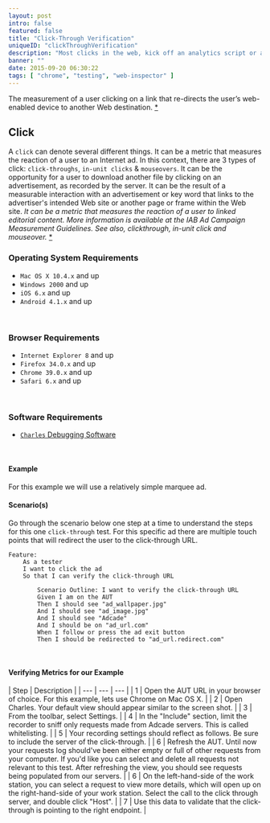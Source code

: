 ```yaml
---
layout: post
intro: false
featured: false
title: "Click-Through Verification"
uniqueID: "clickThroughVerification"
description: "Most clicks in the web, kick off an analytics script or a metrics trigger. This is how we can test them."
banner: ""
date: 2015-09-20 06:30:22
tags: [ "chrome", "testing", "web-inspector" ]
---
```


The measurement of a user clicking on a link that re-directs the user’s web-enabled device to another Web destination. [*](http://www.iab.net/wiki/print/)

## Click

A `click` can denote several different things. It can be a metric that measures the reaction of a user to an Internet ad. In this context, there are 3 types of click: `click-throughs`, `in-unit clicks` & `mouseovers`. It can be the opportunity for a user to download another file by clicking on an advertisement, as recorded by the server. It can be the result of a measurable interaction with an advertisement or key word that links to the advertiser's intended Web site or another page or frame within the Web site. *It can be a metric that measures the reaction of a user to linked editorial content. More information is available at the IAB Ad Campaign Measurement Guidelines. See also, clickthrough, in-unit click and mouseover.* [*](http://www.iab.net/wiki/print/)

### Operating System Requirements

* `Mac OS X 10.4.x` and up
* `Windows 2000` and up
* `iOS 6.x` and up
* `Android 4.1.x`  and up

<br/>

### Browser Requirements

* `Internet Explorer 8` and up
* `Firefox 34.0.x` and up
* `Chrome 39.0.x` and up
* `Safari 6.x` and up

<br/>

### Software Requirements

* [`Charles` Debugging Software](http://www.charlesproxy.com/)

<br/>

#### Example

For this example we will use a relatively simple marquee ad.

#### Scenario(s)

Go through the scenario below one step at a time to understand the steps for this one `click-through` test. For this specific ad there are multiple touch points that will redirect the user to the click-through URL.

```gherkin
Feature:
	As a tester  
	I want to click the ad  
	So that I can verify the click-through URL  

		Scenario Outline: I want to verify the click-through URL  
		Given I am on the AUT
		Then I should see "ad_wallpaper.jpg"
		And I should see "ad_image.jpg"
		And I should see "Adcade"
		And I should be on "ad_url.com"
		When I follow or press the ad exit button
		Then I should be redirected to "ad_url.redirect.com"
```

<br/>

#### Verifying Metrics for our Example

| Step | Description |
| --- | --- | --- |
| 1 | Open the AUT URL in your browser of choice. For this example, lets use Chrome on Mac OS X. |
| 2 | Open Charles. Your default view should appear similar to the screen shot. |
| 3 | From the toolbar, select Settings. |
| 4 | In the "Include" section, limit the recorder to sniff only requests made from Adcade servers. This is called whitelisting. |
| 5 | Your recording settings should reflect as follows. Be sure to include the server of the click-through. |
| 6 | Refresh the AUT. Until now your requests log should've been either empty or full of other requests from your computer. If you'd like you can select and delete all requests not relevant to this test. After refreshing the view, you should see requests being populated from our servers. |
| 6 | On the left-hand-side of the work station, you can select a request to view more details, which will open up on the right-hand-side of your work station. Select the call to the click through server, and double click "Host".  |
| 7 | Use this data to validate that the click-through is pointing to the right endpoint. |
